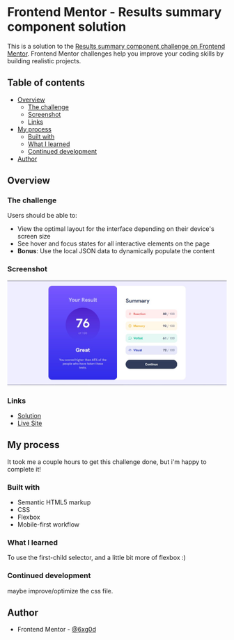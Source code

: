 # Frontend Mentor - Results summary component solution

This is a solution to the [Results summary component challenge on Frontend Mentor](https://www.frontendmentor.io/challenges/results-summary-component-CE_K6s0maV). Frontend Mentor challenges help you improve your coding skills by building realistic projects. 

## Table of contents

- [Overview](#overview)
  - [The challenge](#the-challenge)
  - [Screenshot](#screenshot)
  - [Links](#links)
- [My process](#my-process)
  - [Built with](#built-with)
  - [What I learned](#what-i-learned)
  - [Continued development](#continued-development)
- [Author](#author)

## Overview

### The challenge

Users should be able to:

- View the optimal layout for the interface depending on their device's screen size
- See hover and focus states for all interactive elements on the page
- **Bonus**: Use the local JSON data to dynamically populate the content

### Screenshot

![](./Screenshot-desktop.jpg)

### Links

- [Solution](https://your-solution-url.com)
- [Live Site](https://6xg0d.github.io/results-summary-component-challenge/)

## My process

It took me a couple hours to get this challenge done, but i'm happy to complete it!

### Built with

- Semantic HTML5 markup
- CSS
- Flexbox
- Mobile-first workflow

### What I learned

To use the first-child selector, and a little bit more of flexbox :)

### Continued development

maybe improve/optimize the css file.

## Author

- Frontend Mentor - [@6xg0d](https://www.frontendmentor.io/profile/6xg0d)